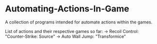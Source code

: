 # Automating-Actions-In-Game
A collection of programs intended for automate actions within the games.

List of actions and their respective games so far:
-> Recoil Control: "Counter-Strike: Source"
-> Auto Wall Jump: "Transformice"
